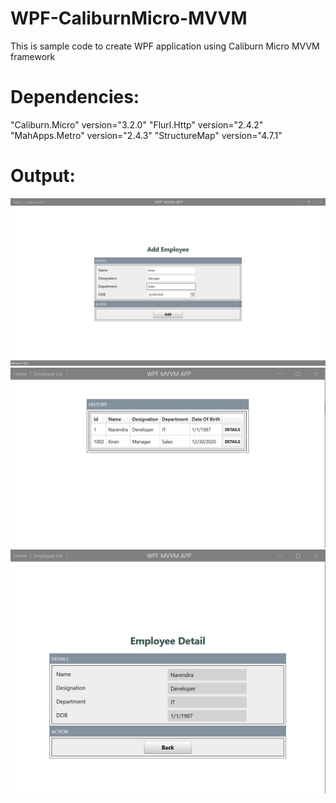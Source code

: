 # WPF-CaliburnMicro-MVVM
This is sample code to create WPF application using Caliburn Micro MVVM framework

# Dependencies:
"Caliburn.Micro" version="3.2.0"
"Flurl.Http" version="2.4.2"
"MahApps.Metro" version="2.4.3"
"StructureMap" version="4.7.1"

# Output:
![alt text](https://github.com/nrawat207/WPF-CaliburnMicro-MVVM/blob/main/media/Add.jpg)
![alt text](https://github.com/nrawat207/WPF-CaliburnMicro-MVVM/blob/main/media/ViewList.jpg)
![alt text](https://github.com/nrawat207/WPF-CaliburnMicro-MVVM/blob/main/media/ViewDetail.jpg)
